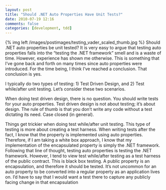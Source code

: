```yaml
---
layout: post
title: "Should .NET Auto Properties Have Unit Tests?"
date: 2010-07-19 12:16
comments: false
categories: [development, tdd]
---
```

{% img left /images/postimages/testing_vader_scaled_thumb.jpg %}
Should .NET auto properties be unit tested? It is very easy to argue that testing auto properties falls into the “testing the .NET framework” smell and is a waste of time. However, experience has shown me otherwise. This is something that I’ve gone back and forth on many times since auto properties were introduced. For the time being, I think I’ve reached a conclusion. That conclusion is yes. <!-- more -->

I typically do two types of testing: 1) Test Driven Design, and 2) Test while/after unit testing. Let’s consider these two scenarios.

When doing test driven design, there is no question. You should write tests for your auto properties. Test driven design is not about testing; it’s about design. The rule of thumb is that you don’t write any code without a test dictating its need. Case closed (in general).

Things get trickier when doing test while/after unit testing. This type of testing is more about creating a test harness. When writing tests after the fact, I know that the property is implemented using auto properties. Therefore, if I am taking a white box approach, I know that my implementation of the encapsulated property is simply the .NET framework. Following that line of thought, testing auto properties is testing the .NET framework. However, I tend to view test while/after testing as a test harness of the public contract. This is black box testing. A public property is an encapsulation, and therefore it should be tested. It’s not uncommon for an auto property to be converted into a regular property as an application lives on. I’d have to say that I would want a test there to capture any publicly facing change in that encapsulation

